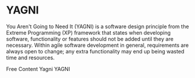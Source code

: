 # YAGNI
You Aren't Going to Need It (YAGNI) is a software design principle from the Extreme Programming (XP) framework that states when developing software, functionality or features should not be added until they are necessary. Within agile software development in general, requirements are always open to change; any extra functionality may end up being wasted time and resources.

<ResourceGroupTitle>Free Content</ResourceGroupTitle>
<BadgeLink colorScheme='yellow' badgeText='Read' href='https://martinfowler.com/bliki/Yagni.html'>Yagni</BadgeLink>
<BadgeLink colorScheme='yellow' badgeText='Read' href='https://deviq.com/principles/yagni'>YAGNI</BadgeLink>
